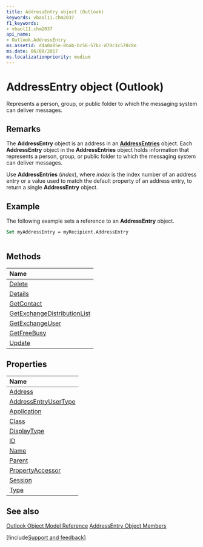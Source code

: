 ```yaml
---
title: AddressEntry object (Outlook)
keywords: vbaol11.chm2037
f1_keywords:
- vbaol11.chm2037
api_name:
- Outlook.AddressEntry
ms.assetid: d4a0a85e-8bab-bc56-57bc-d70c3c570c8e
ms.date: 06/08/2017
ms.localizationpriority: medium
---
```



# AddressEntry object (Outlook)

Represents a person, group, or public folder to which the messaging system can deliver messages.


## Remarks

The **AddressEntry** object is an address in an **[AddressEntries](Outlook.AddressEntries.md)** object. Each **AddressEntry** object in the **AddressEntries** object holds information that represents a person, group, or public folder to which the messaging system can deliver messages.

Use **AddressEntries** (_index_), where _index_ is the index number of an address entry or a value used to match the default property of an address entry, to return a single **AddressEntry** object.


## Example

The following example sets a reference to an **AddressEntry** object.


```vb
Set myAddressEntry = myRecipient.AddressEntry 
 

```


## Methods



|Name|
|:-----|
|[Delete](Outlook.AddressEntry.Delete.md)|
|[Details](Outlook.AddressEntry.Details.md)|
|[GetContact](Outlook.AddressEntry.GetContact.md)|
|[GetExchangeDistributionList](Outlook.AddressEntry.GetExchangeDistributionList.md)|
|[GetExchangeUser](Outlook.AddressEntry.GetExchangeUser.md)|
|[GetFreeBusy](Outlook.AddressEntry.GetFreeBusy.md)|
|[Update](Outlook.AddressEntry.Update.md)|

## Properties



|Name|
|:-----|
|[Address](Outlook.AddressEntry.Address.md)|
|[AddressEntryUserType](Outlook.AddressEntry.AddressEntryUserType.md)|
|[Application](Outlook.AddressEntry.Application.md)|
|[Class](Outlook.AddressEntry.Class.md)|
|[DisplayType](Outlook.AddressEntry.DisplayType.md)|
|[ID](Outlook.AddressEntry.ID.md)|
|[Name](Outlook.AddressEntry.Name.md)|
|[Parent](Outlook.AddressEntry.Parent.md)|
|[PropertyAccessor](Outlook.AddressEntry.PropertyAccessor.md)|
|[Session](Outlook.AddressEntry.Session.md)|
|[Type](Outlook.AddressEntry.Type.md)|

## See also


[Outlook Object Model Reference](overview/Outlook/object-model.md)
[AddressEntry Object Members](overview/Outlook.md)

[!include[Support and feedback](~/includes/feedback-boilerplate.md)]
